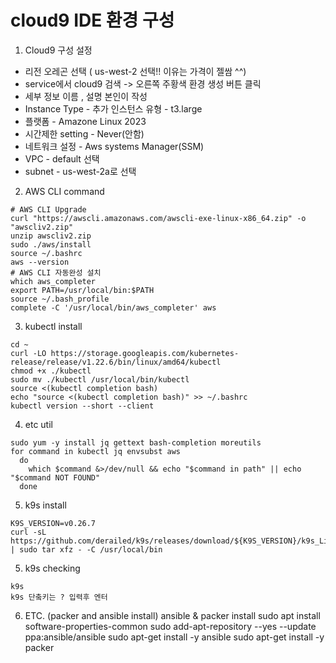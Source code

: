 # cloud9 IDE 환경 구성

1. Cloud9 구성 설정 
- 리전 오레곤 선택 ( us-west-2 선택!! 이유는 가격이 젤쌈 ^^)
- service에서 cloud9 검색 -> 오른쪽 주황색 환경 생성 버튼 클릭
- 세부 정보 이름 , 설명 본인이 작성 
- Instance Type - 추가 인스턴스 유형 - t3.large
- 플랫폼 - Amazone Linux 2023
- 시간제한 setting - Never(안함)
- 네트워크 설정 - Aws systems Manager(SSM)
- VPC - default 선택
- subnet - us-west-2a로 선택

2. AWS CLI command
```
# AWS CLI Upgrade
curl "https://awscli.amazonaws.com/awscli-exe-linux-x86_64.zip" -o "awscliv2.zip"
unzip awscliv2.zip
sudo ./aws/install
source ~/.bashrc
aws --version
# AWS CLI 자동완성 설치 
which aws_completer
export PATH=/usr/local/bin:$PATH
source ~/.bash_profile
complete -C '/usr/local/bin/aws_completer' aws
```



3. kubectl install
```
cd ~
curl -LO https://storage.googleapis.com/kubernetes-release/release/v1.22.6/bin/linux/amd64/kubectl
chmod +x ./kubectl
sudo mv ./kubectl /usr/local/bin/kubectl
source <(kubectl completion bash)
echo "source <(kubectl completion bash)" >> ~/.bashrc
kubectl version --short --client

```

4. etc util
```
sudo yum -y install jq gettext bash-completion moreutils
for command in kubectl jq envsubst aws
  do
    which $command &>/dev/null && echo "$command in path" || echo "$command NOT FOUND"
  done
```

5. k9s install
```
K9S_VERSION=v0.26.7
curl -sL https://github.com/derailed/k9s/releases/download/${K9S_VERSION}/k9s_Linux_x86_64.tar.gz | sudo tar xfz - -C /usr/local/bin 

```

5. k9s checking
```
k9s
k9s 단춬키는 ? 입력후 엔터
```


6. ETC. (packer and ansible install)
ansible & packer install
sudo apt install software-properties-common
sudo add-apt-repository --yes --update ppa:ansible/ansible
sudo apt-get install -y ansible
sudo apt-get install -y packer